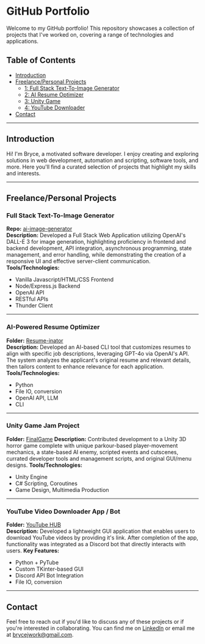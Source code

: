 # GitHub Portfolio

Welcome to my GitHub portfolio! This repository showcases a collection of projects that I've worked on, covering a range of technologies and applications.
## Table of Contents

- [Introduction](#introduction)
- [Freelance/Personal Projects](#freelancepersonal-projects)
  - [1: Full Stack Text-To-Image Generator](#full-stack-text-to-image-generator)
  - [2: AI Resume Optimizer](#ai-powered-resume-optimizer)
  - [3: Unity Game](#unity-game-jam-project)
  - [4: YouTube Downloader](#youtube-video-downloader-app--bot)
- [Contact](#contact)

---

## Introduction

Hi! I'm Bryce, a motivated software developer. I enjoy creating and exploring solutions in web development, automation and scripting, software tools, and more. Here you'll find a curated selection of projects that highlight my skills and interests.

---

##  Freelance/Personal Projects

### Full Stack Text-To-Image Generator
**Repo:** [ai-image-generator](https://github.com/BJarboe/ai-image-generator/)  
**Description:** Developed a Full Stack Web Application utilizing OpenAI's DALL-E 3 for image generation, highlighting proficiency in frontend and backend development, API integration, asynchronous programming, state management, and error handling, while demonstrating the creation of a responsive UI and effective server-client communication.
**Tools/Technologies:**
- Vanilla Javascript/HTML/CSS Frontend
- Node/Express.js Backend
- OpenAI API
- RESTful APIs
- Thunder Client

---
### AI-Powered Resume Optimizer

**Folder:** [Resume-inator](Resume-inator/)  
**Description:** Developed an AI-based CLI tool that customizes resumes to align with specific job descriptions, leveraging GPT-4o via OpenAI's API. The system analyzes the applicant's original resume and relevant details, then tailors content to enhance relevance for each application.
**Tools/Technologies:**
- Python
- File IO, conversion
- OpenAI API, LLM
- CLI

---

### Unity Game Jam Project

**Folder:** [FinalGame](https://github.com/BJarboe/596FinalGame/tree/main)
**Description:** Contributed development to a Unity 3D horror game complete with unique parkour-based player-movement mechanics, a state-based AI enemy, scripted events and cutscenes, currated developer tools and management scripts, and original GUI/menu designs.
**Tools/Technologies:**

- Unity Engine
- C# Scripting, Coroutines
- Game Design, Multimedia Production

---

### YouTube Video Downloader App / Bot

**Folder:** [YouTube HUB](YouTube%20HUB/)  
**Description:** Developed a lightweight GUI application that enables users to download YouTube videos by providing it's link.  After completion of the app, functionality was integrated as a Discord bot that directly interacts with users.
**Key Features:**

- Python + PyTube
- Custom TKinter-based GUI
- Discord API Bot Integration
- File IO, conversion

---

## Contact

Feel free to reach out if you'd like to discuss any of these projects or if you're interested in collaborating. You can find me on [LinkedIn](https://www.linkedin.com/in/bryce-jarboe) or email me at [brycejwork@gmail.com](mailto:brycejwork@gmail.com).
